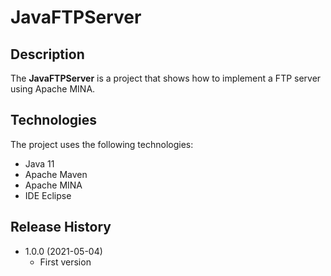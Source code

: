 # JavaFTPServer

## Description
The **JavaFTPServer** is a project that shows how to implement a FTP server using Apache MINA.

## Technologies
The project uses the following technologies:

* Java 11
* Apache Maven
* Apache MINA
* IDE Eclipse

## Release History

* 1.0.0 (2021-05-04)
    * First version
